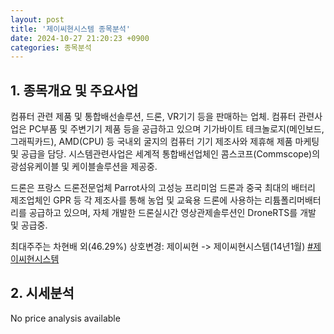 ```yaml
---
layout: post
title: '제이씨현시스템 종목분석'
date: 2024-10-27 21:20:23 +0900
categories: 종목분석
---
```


## 1. 종목개요 및 주요사업

컴퓨터 관련 제품 및 통합배선솔루션, 드론, VR기기 등을 판매하는 업체. 컴퓨터 관련사업은 PC부품 및 주변기기 제품 등을 공급하고 있으며 기가바이트 테크놀로지(메인보드,그래픽카드), AMD(CPU) 등 국내외 굴지의 컴퓨터 기기 제조사와 제휴해 제품 마케팅 및 공급을 담당. 시스템관련사업은 세계적 통합배선업체인 콤스코프(Commscope)의 광섬유케이블 및 케이블솔루션을 제공중. 

드론은 프랑스 드론전문업체 Parrot사의 고성능 프리미엄 드론과 중국 최대의 배터리 제조업체인 GPR 등 각 제조사를 통해 농업 및 교육용 드론에 사용하는 리튬폴리머배터리를 공급하고 있으며, 자체 개발한 드론실시간 영상관제솔루션인 DroneRTS를 개발 및 공급중.

최대주주는 차현배 외(46.29%) 상호변경: 제이씨현 -> 제이씨현시스템(14년1월)
[#제이씨현시스템](#)

## 2. 시세분석

No price analysis available
